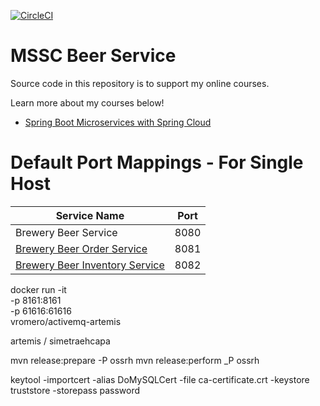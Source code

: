 [![CircleCI](https://circleci.com/gh/guvenbe/mssc-beer-service-BG.svg?style=svg)](https://circleci.com/gh/guvenbe/mssc-beer-service-BG)
# MSSC Beer Service

Source code in this repository is to support my online courses.

Learn more about my courses below!
* [Spring Boot Microservices with Spring Cloud](https://www.udemy.com/spring-boot-microservices-with-spring-cloud-beginner-to-guru/?couponCode=GIT_HUB2)


# Default Port Mappings - For Single Host
| Service Name | Port | 
| --------| -----|
| Brewery Beer Service | 8080 |
| [Brewery Beer Order Service](https://github.com/springframeworkguru/mssc-beer-order-service) | 8081 |
| [Brewery Beer Inventory Service](https://github.com/springframeworkguru/mssc-beer-inventory-service) | 8082 |


docker run -it  \
  -p 8161:8161 \
  -p 61616:61616 \
  vromero/activemq-artemis
  
  artemis / simetraehcapa
  
  mvn release:prepare -P ossrh
  mvn release:perform _P ossrh
  
  keytool -importcert -alias DoMySQLCert -file ca-certificate.crt -keystore truststore -storepass password
